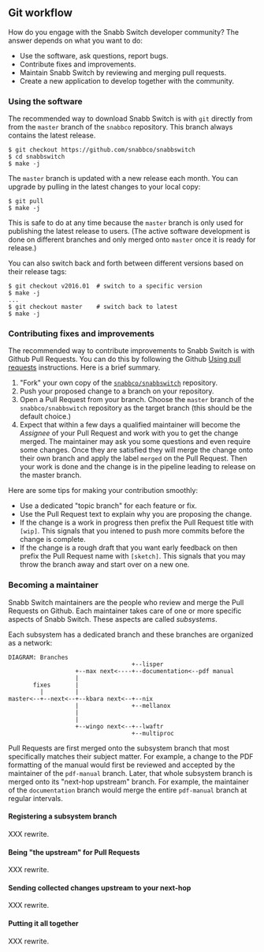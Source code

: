 ## Git workflow

How do you engage with the Snabb Switch developer community? The answer depends on what you want to do:

- Use the software, ask questions, report bugs.
- Contribute fixes and improvements.
- Maintain Snabb Switch by reviewing and merging pull requests.
- Create a new application to develop together with the community.

### Using the software

The recommended way to download Snabb Switch is with `git` directly
from from the `master` branch of the `snabbco` repository. This branch
always contains the latest release.

```
$ git checkout https://github.com/snabbco/snabbswitch
$ cd snabbswitch
$ make -j
```

The `master` branch is updated with a new release each month. You can
upgrade by pulling in the latest changes to your local copy:

```
$ git pull
$ make -j
```

This is safe to do at any time because the `master` branch is only
used for publishing the latest release to users. (The active software
development is done on different branches and only merged onto
`master` once it is ready for release.)

You can also switch back and forth between different versions based on
their release tags:

```
$ git checkout v2016.01  # switch to a specific version
$ make -j
...
$ git checkout master    # switch back to latest
$ make -j
```

### Contributing fixes and improvements

The recommended way to contribute improvements to Snabb Switch is with Github Pull Requests. You can do this by following the Github [Using pull requests](https://help.github.com/articles/using-pull-requests/) instructions. Here is a brief summary.

1. "Fork" your own copy of the [`snabbco/snabbswitch`](https://github.com/snabbco/snabbswitch) repository.
2. Push your proposed change to a branch on your repository.
3. Open a Pull Request from your branch. Choose the `master` branch of the `snabbco/snabbswitch` repository as the target branch (this should be the default choice.)
4. Expect that within a few days a qualified maintainer will become the *Assignee* of your Pull Request and work with you to get the change merged. The maintainer may ask you some questions and even require some changes. Once they are satisfied they will merge the change onto their own branch and apply the label `merged` on the Pull Request. Then your work is done and the change is in the pipeline leading to release on the master branch.

Here are some tips for making your contribution smoothly:

- Use a dedicated "topic branch" for each feature or fix.
- Use the Pull Request text to explain why you are proposing the change.
- If the change is a work in progress then prefix the Pull Request title with `[wip]`. This signals that you intened to push more commits before the change is complete.
- If the change is a rough draft that you want early feedback on then prefix the Pull Request name with `[sketch]`. This signals that you may throw the branch away and start over on a new one.

### Becoming a maintainer

Snabb Switch maintainers are the people who review and merge the Pull
Requests on Github. Each maintainer takes care of one or more specific
aspects of Snabb Switch. These aspects are called *subsystems*.

Each subsystem has a dedicated branch and these branches are organized
as a network:

    DIAGRAM: Branches
                                       +--lisper
                       +--max next<----+--documentation<--pdf manual
                       |
           fixes       |
             |         |
    master<--+--next<--+--kbara next<--+--nix
                       |               +--mellanox
                       |
                       |
                       +--wingo next<--+--lwaftr
                                       +--multiproc

Pull Requests are first merged onto the subsystem branch that most
specifically matches their subject matter. For example, a change to
the PDF formatting of the manual would first be reviewed and accepted
by the maintainer of the `pdf-manual` branch. Later, that whole
subsystem branch is merged onto its "next-hop upstream" branch. For
example, the maintainer of the `documentation` branch would merge the
entire `pdf-manual` branch at regular intervals.

#### Registering a subsystem branch

XXX rewrite.

#### Being "the upstream" for Pull Requests

XXX rewrite.

#### Sending collected changes upstream to your next-hop

XXX rewrite.

#### Putting it all together

XXX rewrite.

